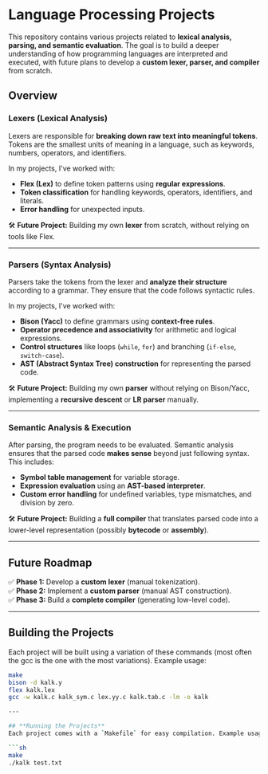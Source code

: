 # **Language Processing Projects**

This repository contains various projects related to **lexical analysis, parsing, and semantic evaluation**. The goal is to build a deeper understanding of how programming languages are interpreted and executed, with future plans to develop a **custom lexer, parser, and compiler** from scratch.

## **Overview**

### **Lexers (Lexical Analysis)**
Lexers are responsible for **breaking down raw text into meaningful tokens**. Tokens are the smallest units of meaning in a language, such as keywords, numbers, operators, and identifiers.

In my projects, I've worked with:
- **Flex (Lex)** to define token patterns using **regular expressions**.
- **Token classification** for handling keywords, operators, identifiers, and literals.
- **Error handling** for unexpected inputs.

🛠 **Future Project:** Building my own **lexer** from scratch, without relying on tools like Flex.

---

### **Parsers (Syntax Analysis)**
Parsers take the tokens from the lexer and **analyze their structure** according to a grammar. They ensure that the code follows syntactic rules.

In my projects, I've worked with:
- **Bison (Yacc)** to define grammars using **context-free rules**.
- **Operator precedence and associativity** for arithmetic and logical expressions.
- **Control structures** like loops (`while`, `for`) and branching (`if-else`, `switch-case`).
- **AST (Abstract Syntax Tree) construction** for representing the parsed code.

🛠 **Future Project:** Building my own **parser** without relying on Bison/Yacc, implementing a **recursive descent** or **LR parser** manually.

---

### **Semantic Analysis & Execution**
After parsing, the program needs to be evaluated. Semantic analysis ensures that the parsed code **makes sense** beyond just following syntax. This includes:
- **Symbol table management** for variable storage.
- **Expression evaluation** using an **AST-based interpreter**.
- **Custom error handling** for undefined variables, type mismatches, and division by zero.

🛠 **Future Project:** Building a **full compiler** that translates parsed code into a lower-level representation (possibly **bytecode** or **assembly**).

---

## **Future Roadmap**
✅ **Phase 1:** Develop a **custom lexer** (manual tokenization).  
✅ **Phase 2:** Implement a **custom parser** (manual AST construction).  
✅ **Phase 3:** Build a **complete compiler** (generating low-level code).  

---
## **Building the Projects**
Each project will be built using a variation of these commands (most often the gcc is the one with the most variations). Example usage:

```sh
make
bison -d kalk.y  
flex kalk.lex 
gcc -w kalk.c kalk_sym.c lex.yy.c kalk.tab.c -lm -o kalk

---

## **Running the Projects**
Each project comes with a `Makefile` for easy compilation. Example usage:

```sh
make
./kalk test.txt
